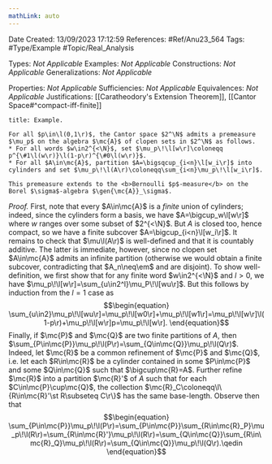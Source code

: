```yaml
---
mathLink: auto
---
```


<div class="topSpace"></div>

Date Created: 13/09/2023 17:12:59
References: #Ref/Anu23_564
Tags: #Type/Example #Topic/Real_Analysis

Types: <i>Not Applicable</i>
Examples: <i>Not Applicable</i>
Constructions: <i>Not Applicable</i>
Generalizations: <i>Not Applicable</i>

Properties: <i>Not Applicable</i>
Sufficiencies: <i>Not Applicable</i>
Equivalences: <i>Not Applicable</i>
Justifications: [[Caratheodory's Extension Theorem]], [[Cantor Space#^compact-iff-finite]]

``` ad-Example
title: Example.

For all $p\in\l(0,1\r)$, the Cantor space $2^\N$ admits a premeasure $\mu_p$ on the algebra $\mc{A}$ of clopen sets in $2^\N$ as follows.
* For all words $w\in2^{<\N}$, set $\mu_p\!\l[w\r]\coloneqq p^{\#1\l(w\r)}\l(1-p\r)^{\#0\l(w\r)}$.
* For all $A\in\mc{A}$, partition $A=\bigsqcup_{i<n}\l[w_i\r]$ into cylinders and set $\mu_p\!\l(A\r)\coloneqq\sum_{i<n}\mu_p\!\l[w_i\r]$.

This premeasure extends to the <b>Bernoulli $p$-measure</b> on the Borel $\sigma$-algebra $\gen{\mc{A}}_\sigma$.

```

<i>Proof.</i> First, note that every $A\in\mc{A}$ is a <i>finite</i> union of cylinders; indeed, since the cylinders form a basis, we have $A=\bigcup_w\l[w\r]$ where $w$ ranges over some subset of $2^{<\N}$. But $A$ is closed too, hence compact, so we have a finite subcover $A=\bigcup_{i<n}\l[w_i\r]$. It remains to check that $\mu\l(A\r)$ is well-defined and that it is countably additive. The latter is immediate, however, since no clopen set $A\in\mc{A}$ admits an infinite partition (otherwise we would obtain a finite subcover, contradicting that $A_n\neq\em$ and are disjoint). To show well-definition, we first show that for any finite word $w\in2^{<\N}$ and $l>0$, we have $\mu_p\!\l[w\r]=\sum_{u\in2^l}\mu_P\!\l[wu\r]$. But this follows by induction from the $l=1$ case as
$$\begin{equation}
    \sum_{u\in2}\mu_p\!\l[wu\r]=\mu_p\!\l[w0\r]+\mu_p\!\l[w1\r]=\mu_p\!\l[w\r]\l(1-p\r)+\mu_p\!\l[w\r]p=\mu_p\!\l[w\r].
\end{equation}$$
Finally, if $\mc{P}$ and $\mc{Q}$ are two finite partitions of $A$, then $\sum_{P\in\mc{P}}\mu_p\!\l(P\r)=\sum_{Q\in\mc{Q}}\mu_p\!\l(Q\r)$. Indeed, let $\mc{R}$ be a common refinement of $\mc{P}$ and $\mc{Q}$, i.e. let each $R\in\mc{R}$ be a cylinder contained in some $P\in\mc{P}$ and some $Q\in\mc{Q}$ such that $\bigcup\mc{R}=A$. Further refine $\mc{R}$ into a partition $\mc{R}'$ of $A$ such that for each $C\in\mc{P}\cup\mc{Q}$, the collection $\mc{R}_C\coloneqq\l\{R\in\mc{R}'\st R\subseteq C\r\}$ has the same base-length. Observe then that
$$\begin{equation}
    \sum_{P\in\mc{P}}\mu_p\!\l(P\r)=\sum_{P\in\mc{P}}\sum_{R\in\mc{R}_P}\mu_p\!\l(R\r)=\sum_{R\in\mc{R}'}\mu_p\!\l(R\r)=\sum_{Q\in\mc{Q}}\sum_{R\in\mc{R}_Q}\mu_p\!\l(R\r)=\sum_{Q\in\mc{Q}}\mu_p\!\l(Q\r).\qedin
\end{equation}$$
